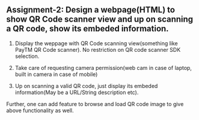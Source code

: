 ## Assignment-2: Design a webpage(HTML) to show QR Code scanner view and up on scanning a QR code, show its embeded information. 

1. Display the weppage with QR Code scanning view(something like PayTM QR Code scanner). No restriction on QR code scanner SDK selection.

2. Take care of requesting camera permission(web cam in case of laptop, built in camera in case of mobile)

3. Up on scanning a valid QR code, just display its embeded information(May be a URL/String description etc).


Further, one can add feature to browse and load QR code image to give above functionality as well.

